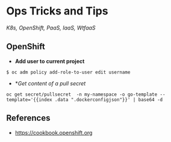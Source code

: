 # Ops Tricks and Tips

_K8s, OpenShift, PaaS, IaaS, WtfaaS_

## OpenShift

* **Add user to current project**
```
$ oc adm policy add-role-to-user edit username
```

* **Get content of a pull secret*

```
oc get secret/pullsecret  -n my-namespace -o go-template --template='{{index .data ".dockerconfigjson"}}' | base64 -d
```

## References
* https://cookbook.openshift.org
